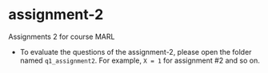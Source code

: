 # assignment-2
Assignments 2 for course MARL
- To evaluate the questions of the assignment-2, please open the folder named `q1_assignment2`. For example, `X = 1` for assignment #2 and so on.
